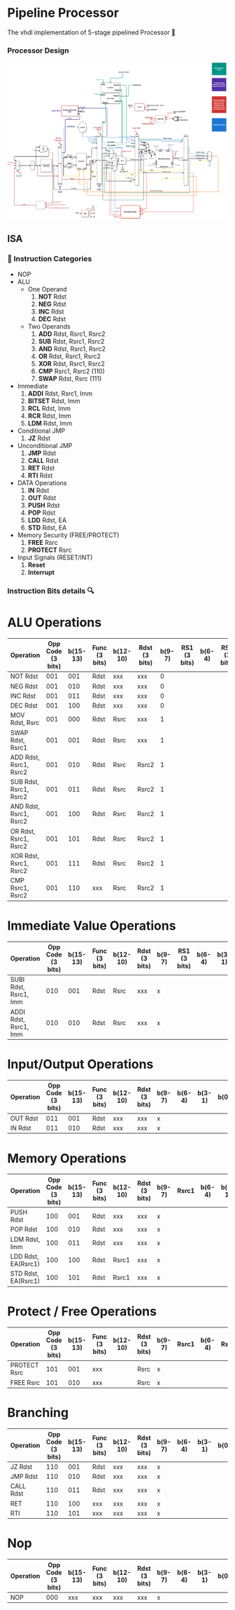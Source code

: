 # Pipeline Processor

The vhdl implementation of 5-stage pipelined Processor 🦾

### Processor Design

![Image](Design/5-stage-processor-design.png)

## ISA

### 🤔 Instruction Categories

- NOP
- ALU
  - One Operand
    1. **NOT** Rdst
    2. **NEG** Rdst
    3. **INC** Rdst
    4. **DEC** Rdst
  - Two Operands
    1. **ADD** Rdst, Rsrc1, Rsrc2
    2. **SUB** Rdst, Rsrc1, Rsrc2
    3. **AND** Rdst, Rsrc1, Rsrc2
    4. **OR** Rdst, Rsrc1, Rsrc2
    5. **XOR** Rdst, Rsrc1, Rsrc2
    6. **CMP** Rsrc1, Rsrc2 (110)
    7. **SWAP** Rdst, Rsrc (111)
- Immediate
  1. **ADDI** Rdst, Rsrc1, Imm
  2. **BITSET** Rdst, Imm
  3. **RCL** Rdst, Imm
  4. **RCR** Rdst, Imm
  5. **LDM** Rdst, Imm
- Conditional JMP
  1. **JZ** Rdst
- Unconditional JMP
  1. **JMP** Rdst
  2. **CALL** Rdst
  3. **RET** Rdst
  4. **RTI** Rdst
- DATA Operations
  1. **IN** Rdst
  2. **OUT** Rdst
  3. **PUSH** Rdst
  4. **POP** Rdst
  5. **LDD** Rdst, EA
  6. **STD** Rdst, EA
- Memory Security (FREE/PROTECT)
  1. **FREE** Rsrc
  2. **PROTECT** Rsrc
- Input Signals (RESET/INT)
  1. **Reset**
  2. **Interrupt**

### Instruction Bits details 🔍

# ALU Operations

| Operation              | Opp Code (3 bits) | b(15-13) | Func (3 bits) | b(12-10) | Rdst (3 bits) | b(9-7) | RS1 (3 bits) | b(6-4) | RS2 (3 bits) | b(3-1) | One/Two Attributes (1 bit) | b(0) |
| ---------------------- | ----------------- | -------- | ------------- | -------- | ------------- | ------ | ------------ | ------ | ------------ | ------ | -------------------------- | ---- |
| NOT Rdst               | 001               | 001      | Rdst          | xxx      | xxx           | 0      |
| NEG Rdst               | 001               | 010      | Rdst          | xxx      | xxx           | 0      |
| INC Rdst               | 001               | 011      | Rdst          | xxx      | xxx           | 0      |
| DEC Rdst               | 001               | 100      | Rdst          | xxx      | xxx           | 0      |
| MOV Rdst, Rsrc         | 001               | 000      | Rdst          | Rsrc     | xxx           | 1      |
| SWAP Rdst, Rsrc1       | 001               | 001      | Rdst          | Rsrc     | xxx           | 1      |
| ADD Rdst, Rsrc1, Rsrc2 | 001               | 010      | Rdst          | Rsrc     | Rsrc2         | 1      |
| SUB Rdst, Rsrc1, Rsrc2 | 001               | 011      | Rdst          | Rsrc     | Rsrc2         | 1      |
| AND Rdst, Rsrc1, Rsrc2 | 001               | 100      | Rdst          | Rsrc     | Rsrc2         | 1      |
| OR Rdst, Rsrc1, Rsrc2  | 001               | 101      | Rdst          | Rsrc     | Rsrc2         | 1      |
| XOR Rdst, Rsrc1, Rsrc2 | 001               | 111      | Rdst          | Rsrc     | Rsrc2         | 1      |
| CMP Rsrc1, Rsrc2       | 001               | 110      | xxx           | Rsrc     | Rsrc2         | 1      |

# Immediate Value Operations

| Operation             | Opp Code (3 bits) | b(15-13) | Func (3 bits) | b(12-10) | Rdst (3 bits) | b(9-7) | RS1 (3 bits) | b(6-4) | b(3-1) | b(0) |
| --------------------- | ----------------- | -------- | ------------- | -------- | ------------- | ------ | ------------ | ------ | ------ | ---- |
| SUBI Rdst, Rsrc1, Imm | 010               | 001      | Rdst          | Rsrc     | xxx           | x      |
| ADDI Rdst, Rsrc1, Imm | 010               | 010      | Rdst          | Rsrc     | xxx           | x      |

# Input/Output Operations

| Operation | Opp Code (3 bits) | b(15-13) | Func (3 bits) | b(12-10) | Rdst (3 bits) | b(9-7) | b(6-4) | b(3-1) | b(0) |
| --------- | ----------------- | -------- | ------------- | -------- | ------------- | ------ | ------ | ------ | ---- |
| OUT Rdst  | 011               | 001      | Rdst          | xxx      | xxx           | x      |
| IN Rdst   | 011               | 010      | Rdst          | xxx      | xxx           | x      |

# Memory Operations

| Operation           | Opp Code (3 bits) | b(15-13) | Func (3 bits) | b(12-10) | Rdst (3 bits) | b(9-7) | Rsrc1 | b(6-4) | b(3-1) | b(0) |
| ------------------- | ----------------- | -------- | ------------- | -------- | ------------- | ------ | ----- | ------ | ------ | ---- |
| PUSH Rdst           | 100               | 001      | Rdst          | xxx      | xxx           | x      |
| POP Rdst            | 100               | 010      | Rdst          | xxx      | xxx           | x      |
| LDM Rdst, Imm       | 100               | 011      | Rdst          | xxx      | xxx           | x      |
| LDD Rdst, EA(Rsrc1) | 100               | 100      | Rdst          | Rsrc1    | xxx           | x      |
| STD Rdst, EA(Rsrc1) | 100               | 101      | Rdst          | Rsrc1    | xxx           | x      |

# Protect / Free Operations

| Operation    | Opp Code (3 bits) | b(15-13) | Func (3 bits) | b(12-10) | Rdst (3 bits) | b(9-7) | Rsrc1 | b(6-4) | Rsrc2 | b(3-1) | b(0) |
| ------------ | ----------------- | -------- | ------------- | -------- | ------------- | ------ | ----- | ------ | ----- | ------ | ---- |
| PROTECT Rsrc | 101               | 001      | xxx           |          | Rsrc          | x      |
| FREE Rsrc    | 101               | 010      | xxx           |          | Rsrc          | x      |

# Branching

| Operation | Opp Code (3 bits) | b(15-13) | Func (3 bits) | b(12-10) | Rdst (3 bits) | b(9-7) | b(6-4) | b(3-1) | b(0) |
| --------- | ----------------- | -------- | ------------- | -------- | ------------- | ------ | ------ | ------ | ---- |
| JZ Rdst   | 110               | 001      | Rdst          | xxx      | xxx           | x      |
| JMP Rdst  | 110               | 010      | Rdst          | xxx      | xxx           | x      |
| CALL Rdst | 110               | 011      | Rdst          | xxx      | xxx           | x      |
| RET       | 110               | 100      | xxx           | xxx      | xxx           | x      |
| RTI       | 110               | 101      | xxx           | xxx      | xxx           | x      |

# Nop

| Operation | Opp Code (3 bits) | b(15-13) | Func (3 bits) | b(12-10) | Rdst (3 bits) | b(9-7) | b(6-4) | b(3-1) | b(0) |
| --------- | ----------------- | -------- | ------------- | -------- | ------------- | ------ | ------ | ------ | ---- |
| NOP       | 000               | xxx      | xxx           | xxx      | xxx           | x      |

